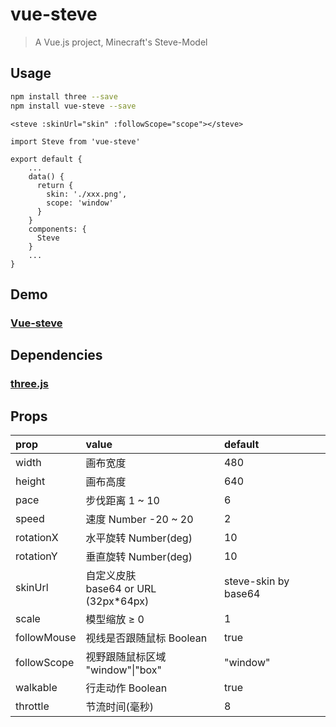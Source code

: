 # vue-steve

> A Vue.js project, Minecraft's Steve-Model

## Usage

``` bash
npm install three --save
npm install vue-steve --save
```

```
<steve :skinUrl="skin" :followScope="scope"></steve>
```

```
import Steve from 'vue-steve'

export default {
    ...
    data() {
      return {
        skin: './xxx.png',
        scope: 'window'
      }
    }
    components: {
      Steve
    }
    ...
}

```

## Demo

### [Vue-steve](https://volibearcat.top/vue-steve/index.html)

## Dependencies

### [three.js](https://github.com/mrdoob/three.js)

## Props

| prop            | value                                             | default                |
| :-------------- | :------------------------------------------------ | :--------------------- |
| width           | 画布宽度                                          | 480                    |
| height          | 画布高度                                          | 640                    |
| pace            | 步伐距离 1 ~ 10                                   | 6                      |
| speed           | 速度 Number  -20 ~ 20                             | 2                      |
| rotationX       | 水平旋转 Number(deg)                              | 10                     |
| rotationY       | 垂直旋转 Number(deg)                              | 10                     |
| skinUrl         | 自定义皮肤<br>base64 or URL (32px*64px)           | steve-skin by base64   |
| scale           | 模型缩放 ≥ 0                                      | 1                      |
| followMouse     | 视线是否跟随鼠标 Boolean                           | true                   |
| followScope     | 视野跟随鼠标区域 <br>"window"\|"box"               | "window"               |
| walkable        | 行走动作 Boolean                                  | true                  |
| throttle        | 节流时间(毫秒)                                     | 8                      |
